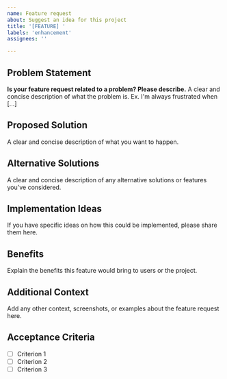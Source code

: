 ```yaml
---
name: Feature request
about: Suggest an idea for this project
title: '[FEATURE] '
labels: 'enhancement'
assignees: ''

---
```


## Problem Statement

**Is your feature request related to a problem? Please describe.**
A clear and concise description of what the problem is. Ex. I'm always frustrated when [...]

## Proposed Solution

A clear and concise description of what you want to happen.

## Alternative Solutions

A clear and concise description of any alternative solutions or features you've considered.

## Implementation Ideas

If you have specific ideas on how this could be implemented, please share them here.

## Benefits

Explain the benefits this feature would bring to users or the project.

## Additional Context

Add any other context, screenshots, or examples about the feature request here.

## Acceptance Criteria

- [ ] Criterion 1
- [ ] Criterion 2
- [ ] Criterion 3
